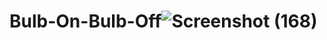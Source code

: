 # Bulb-On-Bulb-Off![Screenshot (168)](https://github.com/ruban117/Bulb-On-Bulb-Off/assets/102974324/3fecff04-7516-436b-b1c8-a50594103ab2)
